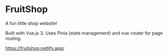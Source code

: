 # FruitShop
A fun little shop website!

Built with Vue.js 3. Uses Pinia (state management) and vue-router for page routing.

https://fruitshop.netlify.app/
